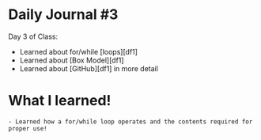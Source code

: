 # Daily Journal #3

Day 3 of Class:

  - Learned about for/while [loops][df1]
  - Learned about [Box Model][df1]
  - Learned about [GitHub][df1] in more detail

# What I learned!
    - Learned how a for/while loop operates and the contents required for proper use!
